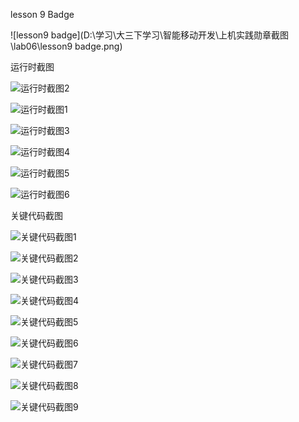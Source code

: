 lesson 9 Badge

![lesson9 badge](D:\学习\大三下学习\智能移动开发\上机实践勋章截图\lab06\lesson9 badge.png)

运行时截图

![运行时截图2](D:\学习\大三下学习\智能移动开发\上机实践勋章截图\lab06\运行时截图\运行时截图2.png)

![运行时截图1](D:\学习\大三下学习\智能移动开发\上机实践勋章截图\lab06\运行时截图\运行时截图1.png)

![运行时截图3](D:\学习\大三下学习\智能移动开发\上机实践勋章截图\lab06\运行时截图\运行时截图3.png)

![运行时截图4](D:\学习\大三下学习\智能移动开发\上机实践勋章截图\lab06\运行时截图\运行时截图4.png)

![运行时截图5](D:\学习\大三下学习\智能移动开发\上机实践勋章截图\lab06\运行时截图\运行时截图5.png)

![运行时截图6](D:\学习\大三下学习\智能移动开发\上机实践勋章截图\lab06\运行时截图\运行时截图6.png)

关键代码截图

![关键代码截图1](D:\学习\大三下学习\智能移动开发\上机实践勋章截图\lab06\关键代码截图\关键代码截图1.png)

![关键代码截图2](D:\学习\大三下学习\智能移动开发\上机实践勋章截图\lab06\关键代码截图\关键代码截图2.png)

![关键代码截图3](D:\学习\大三下学习\智能移动开发\上机实践勋章截图\lab06\关键代码截图\关键代码截图3.png)

![关键代码截图4](D:\学习\大三下学习\智能移动开发\上机实践勋章截图\lab06\关键代码截图\关键代码截图4.png)

![关键代码截图5](D:\学习\大三下学习\智能移动开发\上机实践勋章截图\lab06\关键代码截图\关键代码截图5.png)

![关键代码截图6](D:\学习\大三下学习\智能移动开发\上机实践勋章截图\lab06\关键代码截图\关键代码截图6.png)

![关键代码截图7](D:\学习\大三下学习\智能移动开发\上机实践勋章截图\lab06\关键代码截图\关键代码截图7.png)

![关键代码截图8](D:\学习\大三下学习\智能移动开发\上机实践勋章截图\lab06\关键代码截图\关键代码截图8.png)

![关键代码截图9](D:\学习\大三下学习\智能移动开发\上机实践勋章截图\lab06\关键代码截图\关键代码截图9.png)

